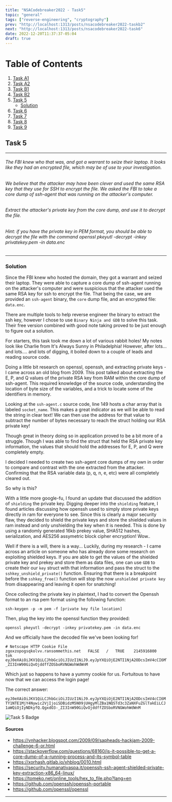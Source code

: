 ```yaml
---
title: "NSACodebreaker2022 - Task5"
topic: "general"
tags: ["reverse-engineering", "cryptography"]
prev: "http://localhost:1313/posts/nsacodebreaker2022-taskb2"
next: "http://localhost:1313/posts/nsacodebreaker2022-task6"
date: 2022-12-20T11:37:37-05:04
draft: true
---
```


# Table of Contents
1. [Task A1](http://localhost:1313/posts/nsacodebreaker2022-taska1)
2. [Task A2](http://localhost:1313/posts/nsacodebreaker2022-taska2)
3. [Task B1](http://localhost:1313/posts/nsacodebreaker2022-taskb1/)
4. [Task B2](http://localhost:1313/posts/nsacodebreaker2022-taskb2/)
5. [Task 5](#task-5)
	- [Solution](#solution)
6. [Task 6](http://localhost:1313/posts/nsacodebreaker2022-task6/)
7. [Task 7](http://localhost:1313/posts/nsacodebreaker2022-task7/)
8. [Task 8](http://localhost:1313/posts/nsacodebreaker2022-task8/)
9. [Task 9](http://localhost:1313/posts/nsacodebreaker2022-task9/)

## Task 5

- - -
###### The FBI knew who that was, and got a warrant to seize their laptop. It looks like they had an encrypted file, which may be of use to your investigation.

###### We believe that the attacker may have been clever and used the same RSA key that they use for SSH to encrypt the file. We asked the FBI to take a core dump of ssh-agent that was running on the attacker's computer.

###### Extract the attacker's private key from the core dump, and use it to decrypt the file.

###### Hint: if you have the private key in PEM format, you should be able to decrypt the file with the command openssl pkeyutl -decrypt -inkey privatekey.pem -in data.enc
- - -

### Solution

Since the FBI knew who hosted the domain, they got a warrant and seized their laptop. They were able to capture a core dump of ssh-agent running on the attacker's computer and were suspicious that the attacker used the same RSA key for ssh to encrypt the file. That being the case, we are provided an `ssh-agent` binary, the `core` dump file, and an encrypted file: `data.enc`.

There are multiple tools to help reverse engineer the binary to extract the ssh key, however I chose to use `Binary Ninja and GDB` to solve this task. Their free version combined with good note taking proved to be just enough to figure out a solution.

For starters, this task took me down a lot of various rabbit holes! My notes look like Charlie from It's Always Sunny in Philadelphia! However, after lots... and lots.... and lots of digging, it boiled down to a couple of leads and reading source code.

Doing a little bit research on openssl, openssh, and extracting private keys - I came across an old blog from 2009. This post talked about extracting the E, P, and Q values of the private RSA key from RAM within the core dump of ssh-agent. This required knowledge of the source code, understanding the location of byte size of the variables, and a trick to locate some of the identifiers in memory.

Looking at the `ssh-agent.c` source code, line 149 hosts a char array that is labeled `socket_name`. This makes a great indicator as we will be able to read the string in clear text! We can then use the address for that value to subtract the number of bytes necessary to reach the struct holding our RSA private key! 

Though great in theory doing so in application proved to be a bit more of a struggle. Though I was able to find the struct that held the RSA private key information, the values that should hold the addresses for E, P, and Q were completely empty. 

I decided I needed to create two ssh-agent core dumps of my own in order to compare and contrast with the one extracted from the attacker. Confirming that the RSA variable data (p, q, n, e, etc) were all completely cleared out. 

So why is this?

With a little more google-fu, I found an update that discussed the addition of `shielding` the private key. Digging deeper into the `shielding` feature, I found articles discussing how openssh used to simply store private keys directly in ram for everyone to see. Since this is clearly a major security flaw, they decided to shield the private keys and store the shielded values in ram instead and only unshielding the key when it is needed. This is done by using a randomly generated 16kb prekey value, SHA512 hashes, serialization, and AES256 assymetric block cipher encryption! Wow..

Well if there is a will, there is a way... Luckily, during my research - I came across an article on someone who has already done some research on exploiting shielded keys. If you are able to get the values of the shielded private key and prekey and store them as data files, one can use `GDB` to create their our `key` struct with that information and pass the struct to the `sshkey_unshield_private()` function. Ensuring that there is a breakpoint before the `sshkey_free()` function will stop the now `unshielded private key` from disappearing and leaving it open for snatching! 

Once collecting the private key in plaintext, I had to convert the Openssh format to an rsa pem format using the following function:

```
ssh-keygen -p -m pem -f [private key file location]
```

Then, plug the key into the openssl function they provided:

```
openssl pkeyutl -decrypt -inkey privatekey.pem -in data.enc
```

And we officially have the decoded file we've been looking for!

```
# Netscape HTTP Cookie File
zgoxzopogsqkolvv.ransommethis.net	FALSE	/	TRUE	2145916800	tok	eyJ0eXAiOiJKV1QiLCJhbGciOiJIUzI1NiJ9.eyJpYXQiOjE2NTI1NjA2ODcsImV4cCI6MTY1NTE1MjY4Nywic2VjIjoiSDBidzM5N09jUHgyMlZBa1NQSTd3c3ZaNXFuZGlTakEiLCJ1aWQiOjIyNDkyfQ.QgxdO3-_ZI3InW90GiQvOjddffZOSboRVNGWohWdWnM 
```

Which just so happens to have a yummy cookie for us. Fortuitous to have now that we can access the login page!

The correct answer:

`eyJ0eXAiOiJKV1QiLCJhbGciOiJIUzI1NiJ9.eyJpYXQiOjE2NTI1NjA2ODcsImV4cCI6MTY1NTE1MjY4Nywic2VjIjoiSDBidzM5N09jUHgyMlZBa1NQSTd3c3ZaNXFuZGlTakEiLCJ1aWQiOjIyNDkyfQ.QgxdO3-_ZI3InW90GiQvOjddffZOSboRVNGWohWdWnM`

![Task 5 Badge](/posts/badge5.png "Task 5 Badge")

#### Sources

- https://vnhacker.blogspot.com/2009/09/sapheads-hackjam-2009-challenge-6-or.html
- https://stackoverflow.com/questions/68160/is-it-possible-to-get-a-core-dump-of-a-running-process-and-its-symbol-table
- https://xorhash.gitlab.io/xhblog/0010.html
- https://security.humanativaspa.it/openssh-ssh-agent-shielded-private-key-extraction-x86_64-linux/
- https://tomeko.net/online_tools/hex_to_file.php?lang=en
- https://github.com/openssh/openssh-portable
- https://github.com/openssl/openssl

- - -